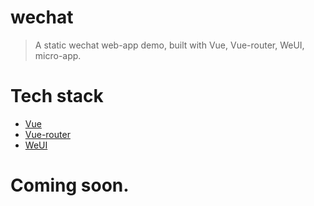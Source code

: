 # wechat
> A static wechat web-app demo, built with Vue, Vue-router, WeUI, micro-app.

# Tech stack

* [Vue](https://github.com/vuejs/vue)
* [Vue-router](https://github.com/vuejs/vue-router)
* [WeUI](https://github.com/weui/weui)

<!-- # Live demo -->

# Coming soon.
